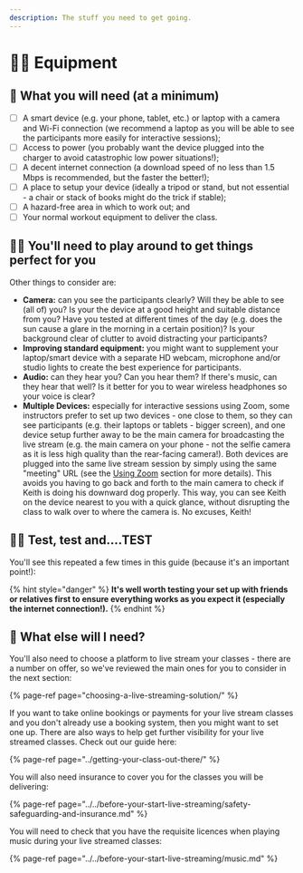 ```yaml
---
description: The stuff you need to get going.
---
```


# 🤳🏻 Equipment

## 📝 What you will need \(at a minimum\)

* [ ] A smart device \(e.g. your phone, tablet, etc.\) or laptop with a camera and Wi-Fi connection \(we recommend a laptop as you will be able to see the participants more easily for interactive sessions\); 
* [ ] Access to power \(you probably want the device plugged into the charger to avoid catastrophic low power situations!\); 
* [ ] A decent internet connection \(a download speed of no less than 1.5 Mbps is recommended, but the faster the better!\); 
* [ ] A place to setup your device \(ideally a tripod or stand, but not essential - a chair or stack of books might do the trick if stable\); 
* [ ] A hazard-free area in which to work out; and 
* [ ] Your normal workout equipment to deliver the class.

## 🤹‍♀️ You'll need to play around to get things perfect for you

Other things to consider are:

* **Camera:** can you see the participants clearly? Will they be able to see \(all of\) you? Is your the device at a good height and suitable distance from you? Have you tested at different times of the day \(e.g. does the sun cause a glare in the morning in a certain position\)? Is your background clear of clutter to avoid distracting your participants? 
* **Improving standard equipment:** you might want to supplement your laptop/smart device with a separate HD webcam, microphone and/or studio lights to create the best experience for participants. 
* **Audio:** can they hear you? Can you hear them? If there's music, can they hear that well? Is it better for you to wear wireless headphones so your voice is clear? 
* **Multiple Devices:** especially for interactive sessions using Zoom, some instructors prefer to set up two devices - one close to them, so they can see participants \(e.g. their laptops or tablets - bigger screen\), and one device setup further away to be the main camera for broadcasting the live stream \(e.g. the main camera on your phone - not the selfie camera as it is less high quality than the rear-facing camera!\). Both devices are plugged into the same live stream session by simply using the same "meeting" URL \(see the [Using Zoom](choosing-a-live-streaming-solution/using-zoom.md) section for more details\). This avoids you having to go back and forth to the main camera to check if Keith is doing his downward dog properly. This way, you can see Keith on the device nearest to you with a quick glance, without disrupting the class to walk over to where the camera is. No excuses, Keith!

## 👩‍🔬 Test, test and....TEST

You'll see this repeated a few times in this guide \(because it's an important point!\):

{% hint style="danger" %}
**It's well worth testing your set up with friends or relatives first to ensure everything works as you expect it \(especially the internet connection!\).**
{% endhint %}

## 📲 What else will I need?

You'll also need to choose a platform to live stream your classes - there are a number on offer, so we've reviewed the main ones for you to consider in the next section:

{% page-ref page="choosing-a-live-streaming-solution/" %}

If you want to take online bookings or payments for your live stream classes and you don't already use a booking system, then you might want to set one up. There are also ways to help get further visibility for your live streamed classes. Check out our guide here:

{% page-ref page="../getting-your-class-out-there/" %}

You will also need insurance to cover you for the classes you will be delivering:

{% page-ref page="../../before-your-start-live-streaming/safety-safeguarding-and-insurance.md" %}

You will need to check that you have the requisite licences when playing music during your live streamed classes:

{% page-ref page="../../before-your-start-live-streaming/music.md" %}

